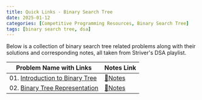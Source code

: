 ```yaml
---
title: Quick Links - Binary Search Tree
date: 2025-01-12
categories: [Competitive Programming Resources, Binary Search Tree]
tags: [binary search tree, dsa]
---
```


Below is a collection of binary search tree related problems along with their solutions and corresponding notes, all taken from Striver's DSA playlist.

| Problem Name with Links               | Notes Link                                                              |
|---------------------------------------|-------------------------------------------------------------------------|
| 01. [Introduction to Binary Tree](#)  | [📝Notes](https://mdnrkn.github.io/posts/introduction-to-binary-tree/)  |
| 02. [Binary Tree Representation](#)   | [📝Notes](https://mdnrkn.github.io/posts/binary-tree-representation/)   |
